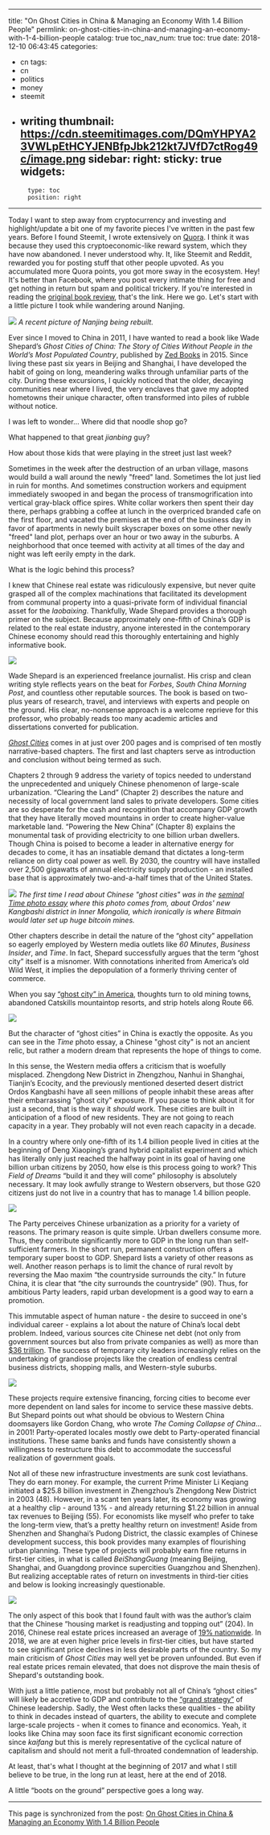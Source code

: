 
---
title: "On Ghost Cities in China & Managing an Economy With 1.4 Billion People"
permlink: on-ghost-cities-in-china-and-managing-an-economy-with-1-4-billion-people
catalog: true
toc_nav_num: true
toc: true
date: 2018-12-10 06:43:45
categories:
- cn
tags:
- cn
- politics
- money
- steemit
- writing
thumbnail: https://cdn.steemitimages.com/DQmYHPYA23VWLpEtHCYJENBfpJbk212kt7JVfD7ctRog49c/image.png
sidebar:
    right:
        sticky: true
widgets:
    -
        type: toc
        position: right
---


Today I want to step away from cryptocurrency and investing and highlight/update a bit one of my favorite pieces I've written in the past few years. Before I found Steemit, I wrote extensively on [Quora](https://www.quora.com). I think it was because they used this cryptoeconomic-like reward system, which they have now abandoned. I never understood why. It, like Steemit and Reddit, rewarded you for posting stuff that other people upvoted. As you accumulated more Quora points, you got more sway in the ecosystem. Hey! It's better than Facebook, where you post every intimate thing for free and get nothing in return but spam and political trickery. If you're interested in reading the [original book review](https://shanghaipreneur.quora.com/Book-Review-Ghost-Cities-of-China-2015-by-Wade-Shepard), that's the link. Here we go. Let's start with a little picture I took while wandering around Nanjing.

![](https://cdn.steemitimages.com/DQmYHPYA23VWLpEtHCYJENBfpJbk212kt7JVfD7ctRog49c/image.png)
*A recent picture of Nanjing being rebuilt.*

Ever since I moved to China in 2011, I have wanted to read a book like Wade Shepard’s *Ghost Cities of China: The Story of Cities Without People* *in the World’s Most Populated Country*, published by [Zed Books](https://www.zedbooks.net/) in 2015. Since living these past six years in Beijing and Shanghai, I have developed the habit of going on long, meandering walks through unfamiliar parts of the city. During these excursions, I quickly noticed that the older, decaying communities near where I lived, the very enclaves that gave my adopted hometowns their unique character, often transformed into piles of rubble without notice.

I was left to wonder… Where did that noodle shop go?

What happened to that great *jianbing* guy?

How about those kids that were playing in the street just last week?

Sometimes in the week after the destruction of an urban village, masons would build a wall around the newly "freed" land. Sometimes the lot just lied in ruin for months. And sometimes construction workers and equipment immediately swooped in and began the process of transmogrification into vertical gray-black office spires. White collar workers then spent their day there, perhaps grabbing a coffee at lunch in the overpriced branded cafe on the first floor, and vacated the premises at the end of the business day in favor of apartments in newly built skyscraper boxes on some other newly "freed" land plot, perhaps over an hour or two away in the suburbs. A neighborhood that once teemed with activity at all times of the day and night was left eerily empty in the dark.

What is the logic behind this process?

I knew that Chinese real estate was ridiculously expensive, but never quite grasped all of the complex machinations that facilitated its development from communal property into a quasi-private form of individual financial asset for the *laobaixing*. Thankfully, Wade Shepard provides a thorough primer on the subject. Because approximately one-fifth of China’s GDP is related to the real estate industry, anyone interested in the contemporary Chinese economy should read this thoroughly entertaining and highly informative book.

![](https://cdn.steemitimages.com/DQmZVJ14K5fzWt4jLiLttvpWHPNW1tiDoVERqMcTboCmp5f/image.png)

Wade Shepard is an experienced freelance journalist. His crisp and clean writing style reflects years on the beat for *Forbes*, *South China Morning Post*, and countless other reputable sources. The book is based on two-plus years of research, travel, and interviews with experts and people on the ground. His clear, no-nonsense approach is a welcome reprieve for this professor, who probably reads too many academic articles and dissertations converted for publication.

[*Ghost Cities*](https://www.zedbooks.net/shop/book/ghost-cities-of-china/) comes in at just over 200 pages and is comprised of ten mostly narrative-based chapters. The first and last chapters serve as introduction and conclusion without being termed as such.

Chapters 2 through 9 address the variety of topics needed to understand the unprecedented and uniquely Chinese phenomenon of large-scale urbanization. “Clearing the Land” (Chapter 2) describes the nature and necessity of local government land sales to private developers. Some cities are so desperate for the cash and recognition that accompany GDP growth that they have literally moved mountains in order to create higher-value marketable land. “Powering the New China” (Chapter 8) explains the monumental task of providing electricity to one billion urban dwellers. Though China is poised to become a leader in alternative energy for decades to come, it has an insatiable demand that dictates a long-term reliance on dirty coal power as well. By 2030, the country will have installed over 2,500 gigawatts of annual electricity supply production - an installed base that is approximately two-and-a-half times that of the United States.

![](https://cdn.steemitimages.com/DQmZzuzxvvFzGEojTjmJMtTKqTZEKQUMnFEk6bYWxR7rRhF/image.png)
*The first time I read about Chinese "ghost cities" was in the [seminal Time photo essay](http://content.time.com/time/photogallery/0,29307,1975397,00.html) where this photo comes from, about Ordos' new Kangbashi district in Inner Mongolia, which ironically is where Bitmain would later set up huge bitcoin mines.*

Other chapters describe in detail the nature of the “ghost city” appellation so eagerly employed by Western media outlets like *60 Minutes*, *Business Insider*, and *Time*. In fact, Shepard successfully argues that the term “ghost city” itself is a misnomer. With connotations inherited from America’s old Wild West, it implies the depopulation of a formerly thriving center of commerce.

When you say [“ghost city” in America](http://www.countryliving.com/life/travel/g2665/spookiest-ghost-towns-in-america/), thoughts turn to old mining towns, abandoned Catskills mountaintop resorts, and strip hotels along Route 66.

![](https://cdn.steemitimages.com/DQmRBWPmm9cFPmVeyJBFtKoFTaSCfCQFDyc363uAhW3wVzV/image.png)

But the character of “ghost cities” in China is exactly the opposite. As you can see in the *Time* photo essay, a Chinese "ghost city" is not an ancient relic, but rather a modern dream that represents the hope of things to come.

In this sense, the Western media offers a criticism that is woefully misplaced. Zhengdong New District in Zhengzhou, Nanhui in Shanghai, Tianjin’s Ecocity, and the previously mentioned deserted desert district Ordos Kangbashi have all seen millions of people inhabit these areas after their embarrassing "ghost city" exposure. If you pause to think about it for just a second, that is the way it *should* work. These cities are built in anticipation of a flood of new residents. They are not going to reach capacity in a year. They probably will not even reach capacity in a decade.

In a country where only one-fifth of its 1.4 billion people lived in cities at the beginning of Deng Xiaoping’s grand hybrid capitalist experiment and which has literally only just reached the halfway point in its goal of having one billion urban citizens by 2050, how else is this process going to work? This *Field of Dreams* “build it and they will come” philosophy is absolutely necessary. It may look awfully strange to Western observers, but those G20 citizens just do not live in a country that has to manage 1.4 billion people.

![](https://cdn.steemitimages.com/DQmd5AyGmYEomj6bj2i2JS7gFj9ZbRcTzCxNKXvyckaafu2/image.png)

The Party perceives Chinese urbanization as a priority for a variety of reasons. The primary reason is quite simple. Urban dwellers consume more. Thus, they contribute significantly more to GDP in the long run than self-sufficient farmers. In the short run, permanent construction offers a temporary super boost to GDP. Shepard lists a variety of other reasons as well. Another reason perhaps is to limit the chance of rural revolt by reversing the Mao maxim “the countryside surrounds the city.” In future China, it is clear that “the city surrounds the countryside” (90). Thus, for ambitious Party leaders, rapid urban development is a good way to earn a promotion.

This immutable aspect of human nature - the desire to succeed in one's individual career - explains a lot about the nature of China’s local debt problem. Indeed, various sources cite Chinese net debt (not only from government sources but also from private companies as well) as more than [$36 trillion](https://www.ft.com/content/0c7ecae2-8cfb-11e8-bb8f-a6a2f7bca546). The success of temporary city leaders increasingly relies on the undertaking of grandiose projects like the creation of endless central business districts, shopping malls, and Western-style suburbs. 

![](https://cdn.steemitimages.com/DQmQB3U1uop6HDtRpxnmKXF83zAUHF43VDhKr6UEAsD345P/image.png)

These projects require extensive financing, forcing cities to become ever more dependent on land sales for income to service these massive debts. But Shepard points out what should be obvious to Western China doomsayers like Gordon Chang, who wrote *The Coming Collapse of China*... in 2001! Party-operated locales mostly owe debt to Party-operated financial institutions. These same banks and funds have consistently shown a willingness to restructure this debt to accommodate the successful realization of government goals.

Not all of these new infrastructure investments are sunk cost leviathans. They do earn money. For example, the current Prime Minister Li Keqiang initiated a $25.8 billion investment in Zhengzhou’s Zhengdong New District in 2003 (48). However, in a scant ten years later, its economy was growing at a healthy clip - around 13% - and already returning $1.22 billion in annual tax revenues to Beijing (55). For economists like myself who prefer to take the long-term view, that’s a pretty healthy return on investment! Aside from Shenzhen and Shanghai’s Pudong District, the classic examples of Chinese development success, this book provides many examples of flourishing urban planning. These type of projects will probably earn fine returns in first-tier cities, in what is called *BeiShangGuang* (meaning Beijing, Shanghai, and Guangdong province supercities Guangzhou and Shenzhen). But realizing acceptable rates of return on investments in third-tier cities and below is looking increasingly questionable.

![](https://cdn.steemitimages.com/DQmc2aNvAfDCAbVGDR3JXd329JK8pnzcP1tJxytu1mnqaXZ/image.png)

The only aspect of this book that I found fault with was the author’s claim that the Chinese “housing market is readjusting and topping out” (204). In 2016, Chinese real estate prices increased an average of [19% nationwide](http://www.globalpropertyguide.com/Asia/china/Price-History). In 2018, we are at even higher price levels in first-tier cities, but have started to see significant price declines in less desirable parts of the country. So my main criticism of *Ghost Cities* may well yet be proven unfounded. But even if real estate prices remain elevated, that does not disprove the main thesis of Shepard's outstanding book.

With just a little patience, most but probably not all of China’s “ghost cities” will likely be accretive to GDP and contribute to the [“grand strategy”](https://www.goodreads.com/review/show/1821728306) of Chinese leadership. Sadly, the West often lacks these qualities - the ability to think in decades instead of quarters, the ability to execute and complete large-scale projects - when it comes to finance and economics. Yeah, it looks like China may soon face its first significant economic correction since *kaifang* but this is merely representative of the cyclical nature of capitalism and should not merit a full-throated condemnation of leadership.

At least, that's what I thought at the beginning of 2017 and what I still believe to be true, in the long run at least, here at the end of 2018.

A little “boots on the ground” perspective goes a long way.

- - -

This page is synchronized from the post: [On Ghost Cities in China & Managing an Economy With 1.4 Billion People](https://steemit.com/@shanghaipreneur/on-ghost-cities-in-china-and-managing-an-economy-with-1-4-billion-people)

